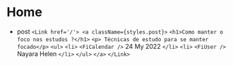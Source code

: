 # Home

- post
  `` <Link href='/'> <a className={styles.post}> ``
```<h1>Como manter o foco nos estudos ?</h1>```
```<p> Técnicas de estudo para se manter focado</p>```
    ```<ul>```
    ```<li>```
    ```<FiCalendar />```
    24 My 2022
    ```</li>```
    ```<li>```
    ```<FiUser />```
    Nayara Helen
    ```</li>```
    ```</ul>```
    ```</a>```
    ```</Link>```
